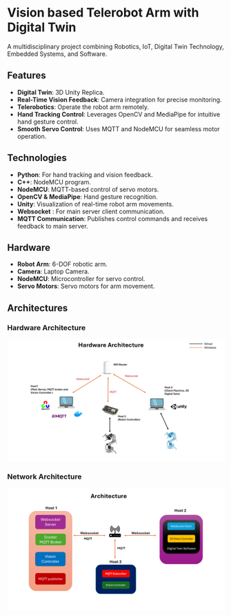 # Vision based Telerobot Arm with Digital Twin

A multidisciplinary project combining Robotics, IoT, Digital Twin Technology, Embedded Systems, and Software.

## Features
- **Digital Twin**: 3D Unity Replica.
- **Real-Time Vision Feedback**: Camera integration for precise monitoring.
- **Telerobotics**: Operate the robot arm remotely.
- **Hand Tracking Control**: Leverages OpenCV and MediaPipe for intuitive hand gesture control.
- **Smooth Servo Control**: Uses MQTT and NodeMCU for seamless motor operation.

## Technologies
- **Python**: For hand tracking and vision feedback.
- **C++**: NodeMCU program.
- **NodeMCU**: MQTT-based control of servo motors.
- **OpenCV & MediaPipe**: Hand gesture recognition.
- **Unity**: Visualization of real-time robot arm movements.
- **Websocket** : For main server client communication.
- **MQTT Communication**: Publishes control commands and receives feedback to main server.

## Hardware
- **Robot Arm**: 6-DOF robotic arm.
- **Camera**: Laptop Camera.
- **NodeMCU**: Microcontroller for servo control.
- **Servo Motors**: Servo motors for arm movement.

## Architectures
### Hardware Architecture
![Hardware Architecture](https://github.com/SAIRISAN123/VisionBasedRobotArmControl/blob/Develop/ReadMeResources/Slide1.PNG)

### Network Architecture
![Architecture](https://github.com/SAIRISAN123/VisionBasedRobotArmControl/blob/Develop/ReadMeResources/Slide2.PNG)





